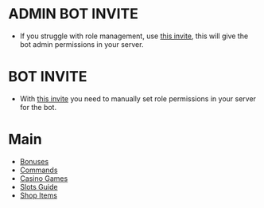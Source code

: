 # ADMIN BOT INVITE

 - If you struggle with role management, use [this invite](https://discord.com/oauth2/authorize?client_id=1363835222247866460&permissions=8&integration_type=0&scope=bot), this will give the bot admin permissions in your server.
# BOT INVITE

 - With [this invite](https://discord.com/oauth2/authorize?client_id=1363835222247866460&permissions=182272&integration_type=0&scope=bot) you need to manually set role permissions in your server for the bot.

# Main
 - [Bonuses](https://github.com/ToastedNub/Casino-Bot-Info/blob/main/Bonuses.md)
 - [Commands](https://github.com/ToastedNub/Casino-Bot-Info/blob/main/Commands.md)
 - [Casino Games](https://github.com/ToastedNub/Casino-Bot-Info/blob/main/Games.md)
 - [Slots Guide](https://github.com/ToastedNub/Casino-Bot-Info/blob/main/Slots.md)
 - [Shop Items](https://github.com/ToastedNub/Casino-Bot-Info/blob/main/Shop.md)
